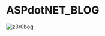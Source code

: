 # ASPdotNET_BLOG
![z3r0bog](https://user-images.githubusercontent.com/29349064/77248248-2d403980-6c62-11ea-820d-86af2cbb0827.jpg)
